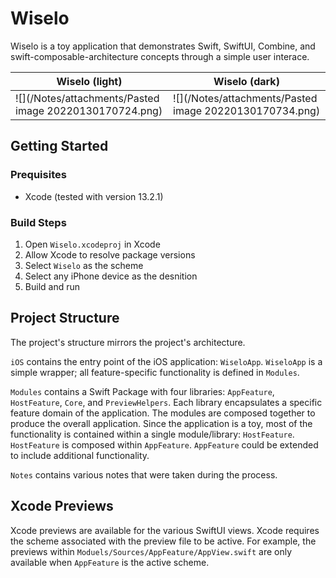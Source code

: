 # Wiselo

Wiselo is a toy application that demonstrates Swift, SwiftUI, Combine, and swift-composable-architecture concepts through a simple user interace.

| Wiselo (light) | Wiselo (dark) |
| -------------- | ------------- |
| ![](/Notes/attachments/Pasted image 20220130170724.png) |  ![](/Notes/attachments/Pasted image 20220130170734.png) |

## Getting Started

### Prequisites
- Xcode (tested with version 13.2.1)

### Build Steps
1. Open `Wiselo.xcodeproj` in Xcode
2. Allow Xcode to resolve package versions
3. Select `Wiselo` as the scheme
4. Select any iPhone device as the desnition
5. Build and run

## Project Structure

The project's structure mirrors the project's architecture.

`iOS` contains the entry point of the iOS application: `WiseloApp`. `WiseloApp` is a simple wrapper; all feature-specific functionality is defined in `Modules`.

`Modules` contains a Swift Package with four libraries: `AppFeature`, `HostFeature`, `Core`, and `PreviewHelpers`. Each library encapsulates a specific feature domain of the application. The modules are composed together to produce the overall application. Since the application is a toy, most of the functionality is contained within a single module/library: `HostFeature`. `HostFeature` is composed within `AppFeature`. `AppFeature` could be extended to include additional functionality.

`Notes` contains various notes that were taken during the process.

## Xcode Previews

Xcode previews are available for the various SwiftUI views. Xcode requires the scheme associated with the preview file to be active. For example, the previews within `Moduels/Sources/AppFeature/AppView.swift` are only available when `AppFeature` is the active scheme.
